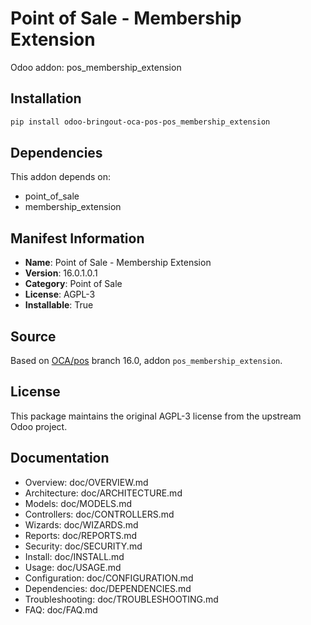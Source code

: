 # Point of Sale - Membership Extension

Odoo addon: pos_membership_extension

## Installation

```bash
pip install odoo-bringout-oca-pos-pos_membership_extension
```

## Dependencies

This addon depends on:
- point_of_sale
- membership_extension

## Manifest Information

- **Name**: Point of Sale - Membership Extension
- **Version**: 16.0.1.0.1
- **Category**: Point of Sale
- **License**: AGPL-3
- **Installable**: True

## Source

Based on [OCA/pos](https://github.com/OCA/pos) branch 16.0, addon `pos_membership_extension`.

## License

This package maintains the original AGPL-3 license from the upstream Odoo project.

## Documentation

- Overview: doc/OVERVIEW.md
- Architecture: doc/ARCHITECTURE.md
- Models: doc/MODELS.md
- Controllers: doc/CONTROLLERS.md
- Wizards: doc/WIZARDS.md
- Reports: doc/REPORTS.md
- Security: doc/SECURITY.md
- Install: doc/INSTALL.md
- Usage: doc/USAGE.md
- Configuration: doc/CONFIGURATION.md
- Dependencies: doc/DEPENDENCIES.md
- Troubleshooting: doc/TROUBLESHOOTING.md
- FAQ: doc/FAQ.md
